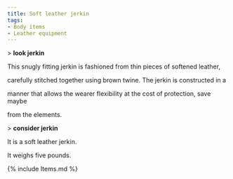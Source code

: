 ```yaml
---
title: Soft leather jerkin
tags:
- Body items
- Leather equipment
---
```


\> **look jerkin**

This snugly fitting jerkin is fashioned from thin pieces of softened
leather,

carefully stitched together using brown twine. The jerkin is constructed
in a

manner that allows the wearer flexibility at the cost of protection,
save maybe

from the elements.

\> **consider jerkin**

It is a soft leather jerkin.

It weighs five pounds.

{% include Items.md %}
